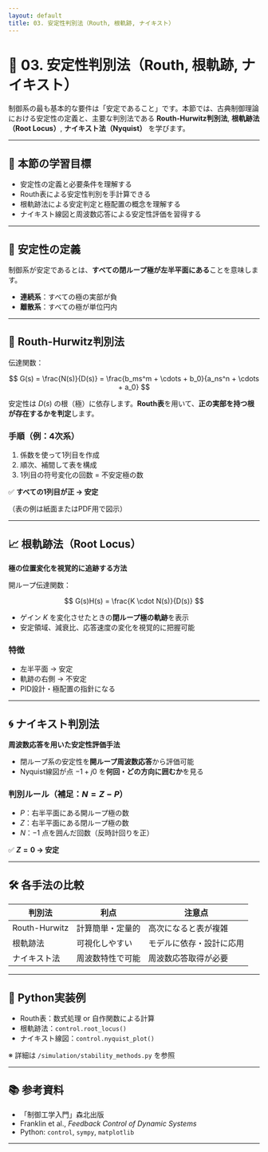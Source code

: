 ```yaml
---
layout: default
title: 03. 安定性判別法（Routh, 根軌跡, ナイキスト）
---
```


<!-- MathJax support for both inline and block math -->
<script type="text/javascript">
  window.MathJax = {
    tex: { inlineMath: [['$', '$'], ['\\(', '\\)']] },
    svg: { fontCache: 'global' }
  };
</script>
<script type="text/javascript"
  async
  src="https://cdn.jsdelivr.net/npm/mathjax@3/es5/tex-mml-chtml.js">
</script>

# 🧮 03. 安定性判別法（Routh, 根軌跡, ナイキスト）

制御系の最も基本的な要件は「安定であること」です。本節では、古典制御理論における安定性の定義と、主要な判別法である **Routh-Hurwitz判別法**, **根軌跡法（Root Locus）**, **ナイキスト法（Nyquist）** を学びます。

---

## 🎯 本節の学習目標

- 安定性の定義と必要条件を理解する
- Routh表による安定性判別を手計算できる
- 根軌跡法による安定判定と極配置の概念を理解する
- ナイキスト線図と周波数応答による安定性評価を習得する

---

## 📌 安定性の定義

制御系が安定であるとは、**すべての閉ループ極が左半平面にある**ことを意味します。

- **連続系**：すべての極の実部が負
- **離散系**：すべての極が単位円内

---

## 🔢 Routh-Hurwitz判別法

伝達関数：

$$
G(s) = \frac{N(s)}{D(s)} = \frac{b_ms^m + \cdots + b_0}{a_ns^n + \cdots + a_0}
$$

安定性は $D(s)$ の根（極）に依存します。**Routh表**を用いて、**正の実部を持つ根が存在するかを判定**します。

### 手順（例：4次系）

1. 係数を使って1列目を作成  
2. 順次、補間して表を構成  
3. 1列目の符号変化の回数 = 不安定極の数

✅ **すべての1列目が正 → 安定**

（表の例は紙面またはPDF用で図示）

---

## 📈 根軌跡法（Root Locus）

**極の位置変化を視覚的に追跡する方法**

開ループ伝達関数：

$$
G(s)H(s) = \frac{K \cdot N(s)}{D(s)}
$$

- ゲイン $K$ を変化させたときの**閉ループ極の軌跡**を表示
- 安定領域、減衰比、応答速度の変化を視覚的に把握可能

### 特徴

- 左半平面 → 安定
- 軌跡の右側 → 不安定
- PID設計・極配置の指針になる

---

## 🌀 ナイキスト判別法

**周波数応答を用いた安定性評価手法**

- 閉ループ系の安定性を**開ループ周波数応答**から評価可能
- Nyquist線図が点 $-1+j0$ を**何回・どの方向に囲むか**を見る

### 判別ルール（補足：$N = Z - P$）

- $P$：右半平面にある開ループ極の数
- $Z$：右半平面にある閉ループ極の数
- $N$：$-1$ 点を囲んだ回数（反時計回りを正）

✅ **$Z = 0$ → 安定**

---

## 🛠️ 各手法の比較

| 判別法 | 利点 | 注意点 |
|--------|------|--------|
| Routh-Hurwitz | 計算簡単・定量的 | 高次になると表が複雑 |
| 根軌跡法       | 可視化しやすい | モデルに依存・設計に応用 |
| ナイキスト法   | 周波数特性で可能 | 周波数応答取得が必要 |

---

## 🧪 Python実装例

- Routh表：数式処理 or 自作関数による計算  
- 根軌跡法：`control.root_locus()`  
- ナイキスト線図：`control.nyquist_plot()`

※ 詳細は `/simulation/stability_methods.py` を参照

---

## 📚 参考資料

- 「制御工学入門」森北出版  
- Franklin et al., *Feedback Control of Dynamic Systems*  
- Python: `control`, `sympy`, `matplotlib`

---

